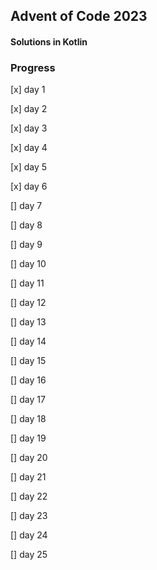 ## Advent of Code 2023

#### Solutions in Kotlin

### Progress

[x] day 1

[x] day 2

[x] day 3

[x] day 4

[x] day 5

[x] day 6

[] day 7

[] day 8

[] day 9

[] day 10

[] day 11

[] day 12

[] day 13

[] day 14

[] day 15

[] day 16

[] day 17

[] day 18

[] day 19

[] day 20

[] day 21

[] day 22

[] day 23

[] day 24

[] day 25
